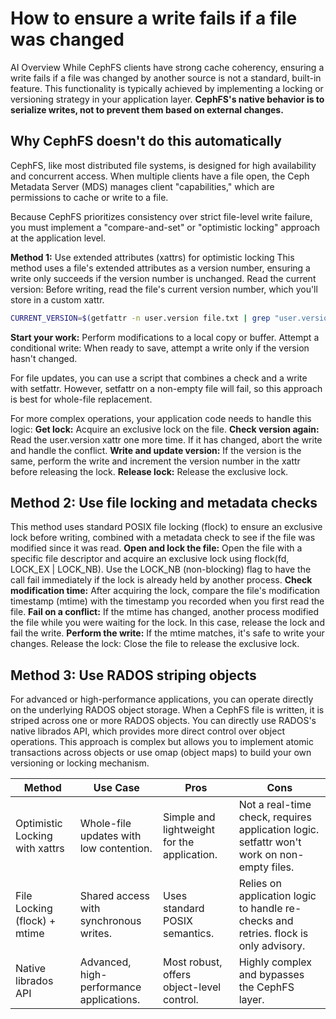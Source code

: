 # How to ensure a write fails if a file was changed

AI Overview
While CephFS clients have strong cache coherency, ensuring a write fails if a file was changed by another source is not a standard, built-in feature. This functionality is typically achieved by implementing a locking or versioning strategy in your application layer. **CephFS's native behavior is to serialize writes, not to prevent them based on external changes.**

## Why CephFS doesn't do this automatically

CephFS, like most distributed file systems, is designed for high availability and concurrent access. When multiple clients have a file open, the Ceph Metadata Server (MDS) manages client "capabilities," which are permissions to cache or write to a file.

Because CephFS prioritizes consistency over strict file-level write failure, you must implement a "compare-and-set" or "optimistic locking" approach at the application level.

**Method 1:** Use extended attributes (xattrs) for optimistic locking
This method uses a file's extended attributes as a version number, ensuring a write only succeeds if the version number is unchanged.
Read the current version: Before writing, read the file's current version number, which you'll store in a custom xattr.

```bash
CURRENT_VERSION=$(getfattr -n user.version file.txt | grep "user.version=" | cut -d '=' -f 2)
```

**Start your work:** Perform modifications to a local copy or buffer.
Attempt a conditional write: When ready to save, attempt a write only if the version hasn't changed.

For file updates, you can use a script that combines a check and a write with setfattr. However, setfattr on a non-empty file will fail, so this approach is best for whole-file replacement.

For more complex operations, your application code needs to handle this logic:
**Get lock:** Acquire an exclusive lock on the file.
**Check version again:** Read the user.version xattr one more time. If it has changed, abort the write and handle the conflict.
**Write and update version:** If the version is the same, perform the write and increment the version number in the xattr before releasing the lock.
**Release lock:** Release the exclusive lock.

## Method 2: Use file locking and metadata checks

This method uses standard POSIX file locking (flock) to ensure an exclusive lock before writing, combined with a metadata check to see if the file was modified since it was read.
**Open and lock the file:** Open the file with a specific file descriptor and acquire an exclusive lock using flock(fd, LOCK_EX | LOCK_NB). Use the LOCK_NB (non-blocking) flag to have the call fail immediately if the lock is already held by another process.
**Check modification time:** After acquiring the lock, compare the file's modification timestamp (mtime) with the timestamp you recorded when you first read the file.
**Fail on a conflict:** If the mtime has changed, another process modified the file while you were waiting for the lock. In this case, release the lock and fail the write.
**Perform the write:** If the mtime matches, it's safe to write your changes.
Release the lock: Close the file to release the exclusive lock.

## Method 3: Use RADOS striping objects

For advanced or high-performance applications, you can operate directly on the underlying RADOS object storage.
When a CephFS file is written, it is striped across one or more RADOS objects.
You can directly use RADOS's native librados API, which provides more direct control over object operations.
This approach is complex but allows you to implement atomic transactions across objects or use omap (object maps) to build your own versioning or locking mechanism.

| Method                         | Use Case                                 | Pros                                        | Cons                                                                                       |
|--------------------------------|------------------------------------------|---------------------------------------------|--------------------------------------------------------------------------------------------|
| Optimistic Locking with xattrs | Whole-file updates with low contention.  | Simple and lightweight for the application. | Not a real-time check, requires application logic. setfattr won't work on non-empty files. |
| File Locking (flock) + mtime   | Shared access with synchronous writes.   | Uses standard POSIX semantics.              | Relies on application logic to handle re-checks and retries. flock is only advisory.       |
| Native librados API            | Advanced, high-performance applications. | Most robust, offers object-level control.   | Highly complex and bypasses the CephFS layer.                                              |
